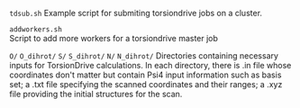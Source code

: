 `tdsub.sh` 
Example script for submiting torsiondrive jobs on a cluster.

`addworkers.sh`  
Script to add more workers for a torsiondrive master job

`O/` `O_dihrot/` `S/` `S_dihrot/` `N/` `N_dihrot/`
Directories containing necessary inputs for TorsionDrive calculations. In each directory, there is .in file whose coordinates don't matter but contain Psi4 input information such as basis set; a .txt file specifying the scanned coordinates and their ranges; a .xyz file providing the initial structures for the scan.